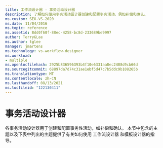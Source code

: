 ```yaml
---
title: 工作流设计器 - 事务活动设计器
description: 了解如何使用事务活动设计器创建和配置事务活动，例如补偿和确认。
ms.custom: SEO-VS-2020
ms.date: 11/04/2016
ms.topic: reference
ms.assetid: 8dd0f60f-88ec-4258-bc8d-233689be9997
author: TerryGLee
ms.author: tglee
manager: jmartens
ms.technology: vs-workflow-designer
ms.workload:
- multiple
ms.openlocfilehash: 2925b836596393b4f10e6331aa8ec2488d9cb66d
ms.sourcegitcommit: 68897da7d74c31ae1ebf5d47c7b5ddc9b108265b
ms.translationtype: MT
ms.contentlocale: zh-CN
ms.lasthandoff: 08/13/2021
ms.locfileid: "122130411"
---
```

# <a name="transaction-activity-designers"></a>事务活动设计器

各事务活动设计器用于创建和配置事务性活动，如补偿和确认。 本节中包含的主题以及下表中列出的主题提供了有关如何使用 工作流设计器 和模板设计器的指导。